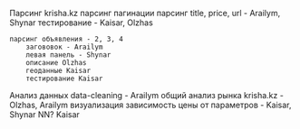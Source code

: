 Парсинг krisha.kz
	парсинг пагинации
		парсинг title, price, url - Arailym, Shynar
		тестирование - Kaisar, Olzhas

	парсинг объявления - 2, 3, 4
		загововок - Arailym
		левая панель - Shynar
		описание Olzhas
		геоданные Kaisar
		тестирование Kaisar

Анализ данных
	data-cleaning - Arailym
	общий анализ рынка krisha.kz - Olzhas, Arailym
	визуализация зависимость цены от параметров - Kaisar, Shynar
	NN? Kaisar